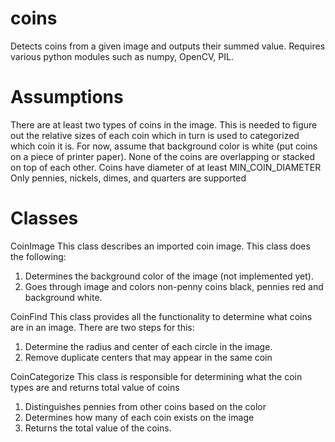 coins
=====

Detects coins from a given image and outputs their summed value. Requires various python modules such as numpy, OpenCV, PIL.

Assumptions
=====
There are at least two types of coins in the image. This is needed to figure out the relative sizes of each coin which in turn is used to categorized which coin it is.
For now, assume that background color is white (put coins on a piece of printer paper).
None of the coins are overlapping or stacked on top of each other.
Coins have diameter of at least MIN_COIN_DIAMETER
Only pennies, nickels, dimes, and quarters are supported

Classes
=====
CoinImage
This class describes an imported coin image. This class does the following:
1) Determines the background color of the image (not implemented yet).
2) Goes through image and colors non-penny coins black, pennies red and background white.


CoinFind
This class provides all the functionality to determine what coins are in an image. There are two steps for this:
1) Determine the radius and center of each circle in the image.
2) Remove duplicate centers that may appear in the same coin

CoinCategorize
This class is responsible for determining what the coin types are and returns total value of coins
1) Distinguishes pennies from other coins based on the color
2) Determines how many of each coin exists on the image
3) Returns the total value of the coins.